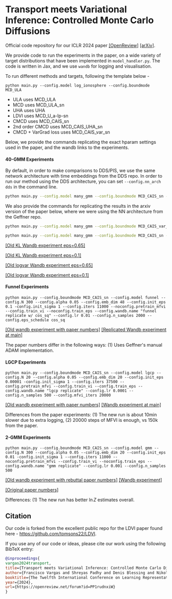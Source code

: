 # Transport meets Variational Inference: Controlled Monte Carlo Diffusions

Official code repository for our ICLR 2024 paper [[OpenReview]](https://openreview.net/forum?id=PP1rudnxiW) [[arXiv]](https://arxiv.org/abs/2307.01050).

We provide code to run the experiments in the paper, on a wide variety of target distributions that have been implemented in `model_handler.py`. The code is written in Jax, and we use `wandb` for logging and visualisation.

To run different methods and targets, following the template below - 

```python main.py --config.model log_ionosphere --config.boundmode MCD_ULA```

- ULA uses MCD_ULA
- MCD uses MCD_ULA_sn
- UHA uses UHA
- LDVI uses MCD_U_a-lp-sn
- CMCD uses MCD_CAIS_sn
- 2nd order CMCD uses MCD_CAIS_UHA_sn
- CMCD + VarGrad loss uses MCD_CAIS_var_sn

Below, we provide the commands replicating the exact hparam settings used in the paper, and the wandb links to the experiments.

#### 40-GMM Experiments

By default, in order to make comparisons to DDS/PIS, we use the same network architecture with time embeddings from the DDS repo. In order to run our method using the DDS architecture, you can set `--config.nn_arch dds` in the command line.

```bash
python main.py --config.model many_gmm --config.boundmode MCD_CAIS_sn --config.N 2000 --config.nbridges 256 --noconfig.pretrain_mfvi --config.init_sigma 60 --config.grad_clipping --config.init_eps 1 --config.eps_schedule cos_sq --config.lr 0.001 --noconfig.train_eps --noconfig.train_vi --config.wandb.name "kl 40gmm pis net eps=1, cos_sq" --config.nn_arch dds
```


We also provide the commands for replicating the results in the arxiv version of the paper below, where we were using the NN architecture from the Geffner repo.

```bash
python main.py --config.model many_gmm --config.boundmode MCD_CAIS_var_sn --config.N 2000 --config.nbridges 256 --noconfig.pretrain_mfvi --config.init_sigma 15 --config.grad_clipping --config.init_eps 0.65 --config.emb_dim 130 --config.lr 0.005 --noconfig.train_eps --noconfig.train_vi --config.wandb.name "logvar 40gmm"
```

```bash
python main.py --config.model many_gmm --config.boundmode MCD_CAIS_sn --config.N 2000 --config.nbridges 256 --noconfig.pretrain_mfvi --config.init_sigma 15 --config.grad_clipping --config.init_eps 0.1 --config.emb_dim 130 --config.lr 0.005 --noconfig.train_eps --noconfig.train_vi --config.wandb.name "kl 40gmm"
```

[[Old KL Wandb experiment eps=0.65]](https://wandb.ai/shreyaspadhy/cais/runs/5z3rdxgh?workspace=user-shreyaspadhy)

[[Old KL Wandb experiment eps=0.1]](https://wandb.ai/shreyaspadhy/cais/runs/2rigzwcd?workspace=user-shreyaspadhy)

[[Old logvar Wandb experiment eps=0.65]](https://wandb.ai/shreyaspadhy/cais/runs/9o0ccmpv?workspace=user-shreyaspadhy)

[[Old logvar Wandb experiment eps=0.1]](https://wandb.ai/shreyaspadhy/cais/runs/236aqlcp?workspace=user-shreyaspadhy)

#### Funnel Experiments

```
python main.py --config.boundmode MCD_CAIS_sn --config.model funnel --config.N 300 --config.alpha 0.05 --config.emb_dim 48 --config.init_eps 0.1 -config.init_sigma 1 --config.iters 11000 --noconfig.pretrain_mfvi --config.train_vi --noconfig.train_eps --config.wandb.name "funnel replicate w/ cos_sq" --config.lr 0.01 --config.n_samples 2000 --config.eps_schedule cos_sq
```
[[Old wandb experiment with paper numbers]](https://wandb.ai/shreyaspadhy/cais/runs/kh9n0y3n/workspace?workspace=user-shreyaspadhy)
[[Replicated Wandb experiment at main]](https://wandb.ai/shreyaspadhy/final_cmcd/runs/wka879ae?workspace=user-shreyaspadhy)

The paper numbers differ in the following ways: (1) Uses Geffner's manual ADAM implementation.

#### LGCP Experiments

```
python main.py --config.boundmode MCD_CAIS_sn --config.model lgcp --config.N 20 --config.alpha 0.05 --config.emb_dim 20 --config.init_eps 0.00001 -config.init_sigma 1 --config.iters 37500 --config.pretrain_mfvi --config.train_vi --config.train_eps --config.wandb.name "lgcp replicate" --config.lr 0.0001 --config.n_samples 500 --config.mfvi_iters 20000
```
[[Old wandb experiment with paper numbers]](https://wandb.ai/shreyaspadhy/cais/runs/jemnkjp5/workspace?workspace=user-shreyaspadhy)
[[Wandb experiment at main]](https://wandb.ai/shreyaspadhy/final_cmcd/runs/325oa9q7?workspace=user-shreyaspadhy)

Differences from the paper experiments: (1) The new run is about 10min slower due to extra logging, (2) 20000 steps of MFVI is enough, vs 150k from the paper.

#### 2-GMM Experiments

```
python main.py --config.boundmode MCD_CAIS_sn --config.model gmm --config.N 300 --config.alpha 0.05 --config.emb_dim 20 --config.init_eps 0.01 -config.init_sigma 1 --config.iters 11000 --noconfig.pretrain_mfvi --config.train_vi --noconfig.train_eps --config.wandb.name "gmm replicate" --config.lr 0.001 --config.n_samples 500
```
[[Old wandb experiment with rebuttal paper numbers]](https://wandb.ai/shreyaspadhy/cais/runs/h9nwksr4/workspace?workspace=user-shreyaspadhy)
[[Wandb experiment]](https://wandb.ai/shreyaspadhy/final_cmcd/runs/1otzopu0?workspace=user-shreyaspadhy)

[[Original paper numbers]](https://wandb.ai/shreyaspadhy/cais/sweeps/n2exqhfq?workspace=user-shreyaspadhy)

Differences: (1) The new run has better $\ln Z$ estimates overall.

## Citation

Our code is forked from the excellent public repo for the LDVI paper found here - https://github.com/tomsons22/LDVI.

If you use any of our code or ideas, please cite our work using the following BibTeX entry:

```bibtex
@inproceedings{
vargas2024transport,
title={Transport meets Variational Inference: Controlled Monte Carlo Diffusions},
author={Francisco Vargas and Shreyas Padhy and Denis Blessing and Nikolas N{\"u}sken},
booktitle={The Twelfth International Conference on Learning Representations},
year={2024},
url={https://openreview.net/forum?id=PP1rudnxiW}
}
```


